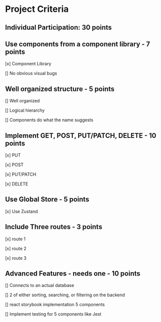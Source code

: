# Project Criteria

## Individual Participation: 30 points

## Use components from a component library - 7 points

[x] Component Library

[] No obvious visual bugs

## Well organized structure - 5 points

[] Well organized

[] Logical hierarchy

[] Components do what the name suggests

## Implement GET, POST, PUT/PATCH, DELETE - 10 points

[x] PUT

[x] POST

[x] PUT/PATCH

[x] DELETE

## Use Global Store - 5 points

[x] Use Zustand

## Include Three routes - 3 points

[x] route 1

[x] route 2

[x] route 3

## Advanced Features - needs one - 10 points

[] Connects to an actual database

[] 2 of either sorting, searching, or filtering on the backend

[] react storybook implementation 5 components

[] Implement testing for 5 components like Jest
